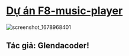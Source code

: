 #  [ Dự án F8-music-player ](https://glendacoder.github.io/F8-music-player/)

![ screenshot_1678968401 ](https://user-images.githubusercontent.com/83102917/226327293-6d1eedb6-2f3a-48bb-b82c-7895ce7e805c.png)

##  Tác giả: Glendacoder!
